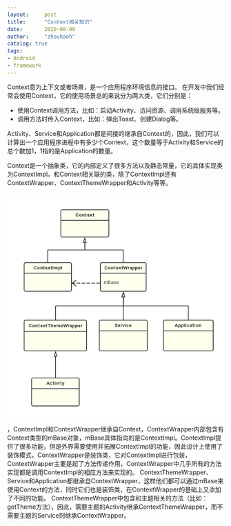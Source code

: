 ```yaml
---
layout:     post
title:      "Context相关知识"
date:       2020-08-09
author:     "zhouhaoh"
catalog: true
tags:
- Android
- framework
---
```


Context意为上下文或者场景，是一个应用程序环境信息的接口。
在开发中我们经常会使用Context，它的使用场景总的来说分为两大类，它们分别是：

- 使用Context调用方法，比如：启动Activity、访问资源、调用系统级服务等。
- 调用方法时传入Context，比如：弹出Toast、创建Dialog等。

Activity、Service和Application都是间接的继承自Context的，因此，我们可以计算出一个应用程序进程中有多少个Context，这个数量等于Activity和Service的总个数加1，1指的是Application的数量。

Context是一个抽象类，它的内部定义了很多方法以及静态常量，它的具体实现类为ContextImpl。和Context相关联的类，除了ContextImpl还有ContextWrapper、ContextThemeWrapper和Activity等等。

![1.png](/img/context/1.png)

，ContextImpl和ContextWrapper继承自Context，ContextWrapper内部包含有Context类型的mBase对象，mBase具体指向的是ContextImpl。ContextImpl提供了很多功能，但是外界需要使用并拓展ContextImpl的功能，因此设计上使用了装饰模式，ContextWrapper是装饰类，它对ContextImpl进行包装，ContextWrapper主要是起了方法传递作用，ContextWrapper中几乎所有的方法实现都是调用ContextImpl的相应方法来实现的。
ContextThemeWrapper、Service和Application都继承自ContextWrapper，这样他们都可以通过mBase来使用Context的方法，同时它们也是装饰类，在ContextWrapper的基础上又添加了不同的功能。
ContextThemeWrapper中包含和主题相关的方法（比如： getTheme方法），因此，需要主题的Activity继承ContextThemeWrapper，而不需要主题的Service则继承ContextWrapper。

